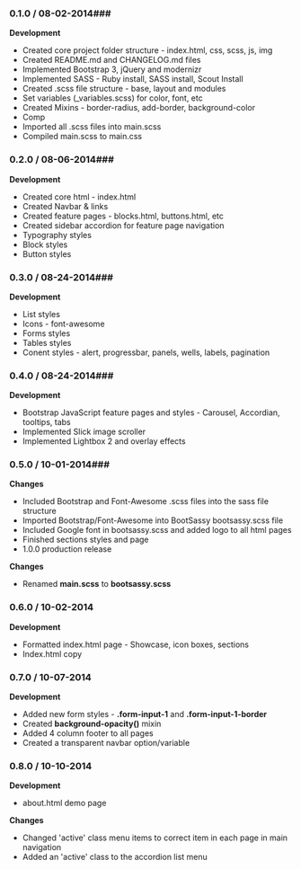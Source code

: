 ### 0.1.0 / 08-02-2014###
**Development**

* Created core project folder structure - index.html, css, scss, js, img
* Created README.md and CHANGELOG.md files
* Implemented Bootstrap 3, jQuery and modernizr
* Implemented SASS - Ruby install, SASS install, Scout Install
* Created .scss file structure - base, layout and modules
* Set variables (_variables.scss) for color, font, etc
* Created Mixins - border-radius, add-border, background-color
* Comp
* Imported all .scss files into main.scss
* Compiled main.scss to main.css

### 0.2.0 / 08-06-2014###
**Development**

* Created core html - index.html
* Created Navbar & links
* Created feature pages - blocks.html, buttons.html, etc
* Created sidebar accordion for feature page navigation
* Typography styles
* Block styles
* Button styles

### 0.3.0 / 08-24-2014###
**Development**

* List styles
* Icons - font-awesome
* Forms styles
* Tables styles
* Conent styles - alert, progressbar, panels, wells, labels, pagination


### 0.4.0 / 08-24-2014###
**Development**

* Bootstrap JavaScript feature pages and styles - Carousel, Accordian, tooltips, tabs
* Implemented Slick image scroller
* Implemented Lightbox 2 and overlay effects


### 0.5.0 / 10-01-2014###
**Changes**

* Included Bootstrap and Font-Awesome .scss files into the sass file structure
* Imported Bootstrap/Font-Awesome into BootSassy bootsassy.scss file
* Included Google font in bootsassy.scss and added logo to all html pages
* Finished sections styles and page
* 1.0.0 production release

**Changes**

* Renamed **main.scss** to **bootsassy.scss**

### 0.6.0 / 10-02-2014 ###
**Development**

* Formatted index.html page - Showcase, icon boxes, sections
* Index.html copy

### 0.7.0 / 10-07-2014 ###

**Development**

* Added new form styles - **.form-input-1** and **.form-input-1-border**
* Created **background-opacity()** mixin
* Added 4 column footer to all pages
* Created a transparent navbar option/variable

### 0.8.0 / 10-10-2014 ###

**Development**

* about.html demo page

**Changes**

* Changed 'active' class menu items to correct item in each page in main navigation
* Added an 'active' class to the accordion list menu